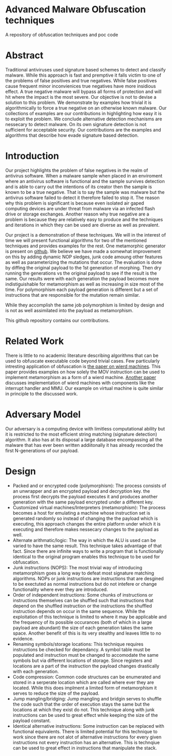 # Advanced Malware Obfuscation techniques
A repository of obfuscation techniques and poc code

# Abstract
Traditional antiviruses used signature based schemes to detect and classify malware. While this approach is fast and premptive it falls victim to one of the problems of false positives and true negatives. While false positives cause frequent minor inconvienices true negatives have more insidious effect. A true negative malware will bypass all forms of protection and will hit where the impact is the most severe. Our objective is not to devise a solution to this problem. We demonstrate by examples how trivial it is algorithmically to force a true negative on an otherwise known malware. Our collections of examples are our contributions in highlighting how easy it is to exploit the problem. We conclude alternative detection mechanisms are nessecary to detect malware. On its own signature detection is not sufficient for acceptable security. Our contributions are the examples and algorithms that describe how evade signature based detection.

# Introduction
Our project highlights the problem of false negatives in the realm of antivirus software. When a malware sample when placed in an enviroment where an antivirus software is functional and the sample survives detection and is able to carry out the intentions of its creator then the sample is known to be a true negative. That is to say the sample was malware but the antivirus software failed to detect it therefore failed to stop it. The reason why this problem is significant is because even isolated air gaped computing devices are under threat from malware via an infected flash drive or storage exchanges. Another reason why true negative are a problem is because they are relatively easy to produce and the techniques and iterations in which they can be used are diverse as well as prevalent.

Our project is a demonstration of these techniques. We will in the interest of time we will present functional algorithms for two of the mentioned techniques and provides examples for the rest. One metamorphic generator is present on [github](https://github.com/a0rtega/metame). We believe we have made a somewhat improvement on this by adding dynamic NOP sledges, junk code amoung other features as well as parameterizing the mutations that occur. The evaluation is done by diffing the original payload to the 1st generation of morphing. Then dry running the generations vs the original payload to see if the result is the same. Our results were with each generation the payload becomes more indistiguishable for metamorphism as well as increasing in size most of the time. For polymorphism each payload generation is different but a set of instructions that are responsible for the mutation remain similar.

While they accomplish the same job polymorphism is limited by design and is not as well assimilated into the payload as metamorphism.

This github repository contains our contributions.

# Related Work
There is little to no academic literature describing algorithms that can be used to obfuscate executable code beyond trivial cases. Few particularly intresting application of obfuscation is [the paper on wierd machines](http://stedolan.net/research/mov.pdf). This paper provides examples on how solely the MOV instruction can be used to implement metamorphism as a form of a wierd machine. [Another paper](https://www.usenix.org/system/files/conference/woot13/woot13-bangert.pdf) discusses implementation of wierd machines with components like the interrupt handler and MMU. Our example on virtual machine is quite similar in principle to the discussed work.

# Adversary Model
Our adversary is a computing device with limitless computational ability but it is restricted to the most efficient string matching (signature detection) algorithm. It also has at its disposal a large database encompassing all the malware that has ever been written addiitonally it has already recorded the first N-generations of our payload.

# Design
* Packed and or encrypted code (polymorphism):
The process consists of an unwrapper and an encrypted payload and decryption key. the process first decrypts the payload executes it and produces another generation with the same payload encrypted under a different key. 
* Customized virtual machines/Interpreters (metamorphism):
The process becomes a host for emulating a machine whose instruction set is generated randomly so instead of changing the the payload which is executing, this approach changes the entire platform under which it is executing and therefore makes nessecary changes to the payload as well.
* Alternate arithmatic/logic:
The way in which the ALU is used can be varied to have the same result. This technique takes advantage of that fact. Since there are infinite ways to write a program that is functionally identical to the original program enables this technique to be used for obfuscation.
* Junk instructions (NOPS):
The most trivial way of introducing metamorphism goes a long way to defeat most signature matching algorithms. NOPs or junk instructions are instructions that are desgined to be exectuted as normal instructions but do not intefere or change functionality where ever they are introduced.
* Order of independent instructions:
Some chunks of instructions or instructions themselves can be shuffled such that instructions that depend on the shuffled instruction or the instructions the shuffled instruction depends on occur in the same sequence. While the exploitation of this technique is limited to where it may be applicable and the frequency of its possible occurances (both of which in a large payload are abundant) the size of each generation takes the same space. Another benefit of this is its very stealthy and leaves little to no evidence. 
* Renaming symbols/storage locations:
This technique requires instructions be checked for dependancy. A symbol table must be populated and instruction must be changed to accomodate the same symbols but via different locations of storage. Since registers and locations are a part of the instruction the payload changes drastically with each generation.
* Code compression:
Common code structures can be enumerated and stored in a serperate location which are called where ever they are located. While this does implment a limited form of metamorphism it serves to reduce the size of the payload.
* Jump mangling/bridging:
Jump mangling and bridgin serves to shuffle the code such that the order of execution stays the same but the locations at which they exist do not. This technique along with junk instructions can be used to great effect while keeping the size of the payload constant.
* Identical alternative instructions:
Some instruction can be replaced with functional equivalents. There is limited potential for this technique to work since there are not alot of alternative instructions for every given instructions not every instruction has an alternative. This is technqiue can be used to great effect in instructions that manipulate the stack.
